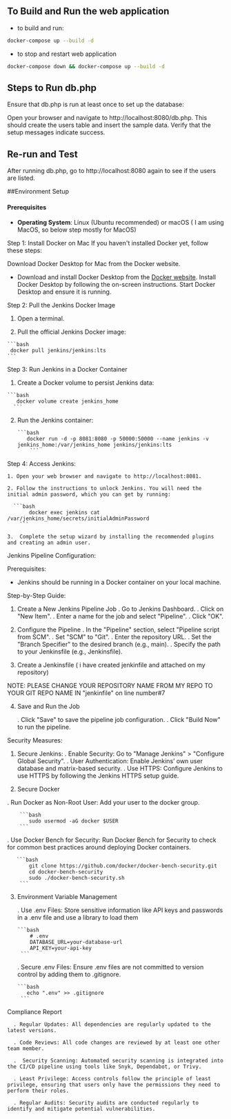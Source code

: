 ## To Build and Run the web application

- to build and run:
```bash
docker-compose up --build -d
```

- to stop and restart web application
```bash
docker-compose down && docker-compose up --build -d
```


## Steps to Run db.php
Ensure that db.php is run at least once to set up the database:

Open your browser and navigate to http://localhost:8080/db.php. This should create the users table and insert the sample data.
Verify that the setup messages indicate success.

## Re-run and Test
After running db.php, go to http://localhost:8080 again to see if the users are listed.


##Environment Setup

#### Prerequisites
- **Operating System**: Linux (Ubuntu recommended) or macOS ( I am using MacOS, so below step mostly for MacOS)

Step 1: Install Docker on Mac
  If you haven't installed Docker yet, follow these steps:

 Download Docker Desktop for Mac from the Docker website. 
 - Download and install Docker Desktop from the [Docker website](https://www.docker.com/products/docker-desktop).
    Install Docker Desktop by following the on-screen instructions.
   Start Docker Desktop and ensure it is running.

Step 2: Pull the Jenkins Docker Image

  1. Open a terminal.

  2. Pull the official Jenkins Docker image:

    ```bash
     docker pull jenkins/jenkins:lts
    ```

Step 3: Run Jenkins in a Docker Container
  1. Create a Docker volume to persist Jenkins data:

    ```bash
       docker volume create jenkins_home
      ```
  2. Run the Jenkins container:

         ```bash
            docker run -d -p 8081:8080 -p 50000:50000 --name jenkins -v jenkins_home:/var/jenkins_home jenkins/jenkins:lts
             ```

Step 4: Access Jenkins:

    1. Open your web browser and navigate to http://localhost:8081.

    2. Follow the instructions to unlock Jenkins. You will need the initial admin password, which you can get by running:

      ```bash
           docker exec jenkins cat /var/jenkins_home/secrets/initialAdminPassword
        ```

    3.  Complete the setup wizard by installing the recommended plugins and creating an admin user.


Jenkins Pipeline Configuration:

Prerequisites:

  - Jenkins should be running in a Docker container on your local machine.

Step-by-Step Guide:

  1. Create a New Jenkins Pipeline Job
        . Go to Jenkins Dashboard.
        . Click on "New Item".
        . Enter a name for the job and select "Pipeline".
        . Click "OK".
  2. Configure the Pipeline
        . In the "Pipeline" section, select "Pipeline script from SCM".
        . Set "SCM" to "Git".
        . Enter the repository URL.
        . Set the "Branch Specifier" to the desired branch (e.g., main).
        . Specify the path to your Jenkinsfile (e.g., Jenkinsfile).

  3.   Create a Jenkinsfile ( i have created jenkinfile and attached on my repository)

NOTE: PLEASE CHANGE YOUR REPOSITORY NAME FROM MY REPO TO YOUR GIT REPO NAME IN "jenkinfile" on line number#7

  4. Save and Run the Job

     . Click "Save" to save the pipeline job configuration.
     . Click "Build Now" to run the pipeline.



Security Measures:

 1.  Secure Jenkins:
    . Enable Security: Go to "Manage Jenkins" > "Configure Global Security".
    . User Authentication: Enable Jenkins’ own user database and matrix-based security.
    . Use HTTPS: Configure Jenkins to use HTTPS by following the Jenkins HTTPS setup guide.

2.  Secure Docker

   . Run Docker as Non-Root User: Add your user to the docker group.
   
        ```bash
           sudo usermod -aG docker $USER
        ```
  .  Use Docker Bench for Security: Run Docker Bench for Security to check for common best practices around deploying Docker containers.

       ```bash
           git clone https://github.com/docker/docker-bench-security.git
           cd docker-bench-security
           sudo ./docker-bench-security.sh
        ```

3. Environment Variable Management
       
   . Use .env Files: Store sensitive information like API keys and passwords in a .env file and use a library to load them
  
       ```bash
           # .env
           DATABASE_URL=your-database-url
           API_KEY=your-api-key
        ```
     . Secure .env Files: Ensure .env files are not committed to version control by adding them to .gitignore.

       ```bash
          echo ".env" >> .gitignore
        ```

Compliance Report

      . Regular Updates: All dependencies are regularly updated to the latest versions.
   
      . Code Reviews: All code changes are reviewed by at least one other team member.
   
      .  Security Scanning: Automated security scanning is integrated into the CI/CD pipeline using tools like Snyk, Dependabot, or Trivy.
      
      . Least Privilege: Access controls follow the principle of least privilege, ensuring that users only have the permissions they need to perform their roles.
      
      . Regular Audits: Security audits are conducted regularly to identify and mitigate potential vulnerabilities.

